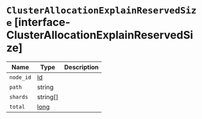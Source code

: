 # `ClusterAllocationExplainReservedSize` [interface-ClusterAllocationExplainReservedSize]

| Name | Type | Description |
| - | - | - |
| `node_id` | [Id](./Id.md) | &nbsp; |
| `path` | string | &nbsp; |
| `shards` | string[] | &nbsp; |
| `total` | [long](./long.md) | &nbsp; |
